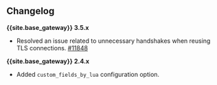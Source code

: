 ## Changelog

**{{site.base_gateway}} 3.5.x**

* Resolved an issue related to unnecessary handshakes when reusing TLS connections. 
  [#11848](https://github.com/Kong/kong/pull/11848)

**{{site.base_gateway}} 2.4.x**

* Added `custom_fields_by_lua` configuration option.
